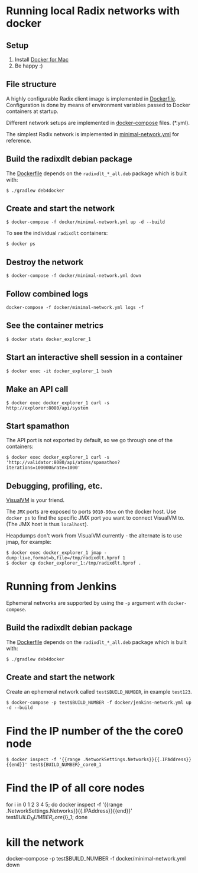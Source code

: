 # Running local Radix networks with docker

## Setup

1. Install [Docker for Mac](https://docs.docker.com/docker-for-mac/install/)
2. Be happy :)

## File structure

A highly configurable Radix client image is implemented in [Dockerfile](Dockerfile).
Configuration is done by means of environment variables passed to Docker containers at startup.

Different network setups are implemented in [docker-compose](https://docs.docker.com/compose/) files. (*.yml).

The simplest Radix network is implemented in [minimal-network.yml](minimal-network.yml) for reference.

## Build the radixdlt debian package

The [Dockerfile](Dockerfile) depends on the `radixdlt_*_all.deb` package which is built with:

```shell
$ ./gradlew deb4docker
```

## Create and start the network

```shell
$ docker-compose -f docker/minimal-network.yml up -d --build
```

To see the individual `radixdlt` containers:

```shell
$ docker ps
```

## Destroy the network

```shell
$ docker-compose -f docker/minimal-network.yml down
```

## Follow combined logs

```shell
docker-compose -f docker/minimal-network.yml logs -f
```

## See the container metrics

```shell
$ docker stats docker_explorer_1
```

## Start an interactive shell session in a container

```shell
$ docker exec -it docker_explorer_1 bash
```

## Make an API call

```shell
$ docker exec docker_explorer_1 curl -s http://explorer:8080/api/system
```

## Start spamathon

The API port is not exported by default, so we go through one of the containers:

```shell
$ docker exec docker_explorer_1 curl -s 'http://validator:8080/api/atoms/spamathon?iterations=100000&rate=1000'
```

## Debugging, profiling, etc.

[VisualVM](https://visualvm.github.io/) is your friend.

The `JMX` ports are exposed to ports `9010-90xx` on the docker host. Use `docker ps` to find the specific JMX port you want to connect VisualVM to.
(The JMX host is thus `localhost`).


Heapdumps don't work from VisualVM currently - the alternate is to use jmap, for example:

```shell
$ docker exec docker_explorer_1 jmap -dump:live,format=b,file=/tmp/radixdlt.hprof 1
$ docker cp docker_explorer_1:/tmp/radixdlt.hprof .
```

# Running from Jenkins

Ephemeral networks are supported by using the `-p` argument with `docker-compose`.

## Build the radixdlt debian package

The [Dockerfile](Dockerfile) depends on the `radixdlt_*_all.deb` package which is built with:

```shell
$ ./gradlew deb4docker
```

## Create and start the network

Create an ephemeral network called `test$BUILD_NUMBER`, in example `test123`.

```shell
$ docker-compose -p test$BUILD_NUMBER -f docker/jenkins-network.yml up -d --build
```

# Find the IP number of the the core0 node

```shell
$ docker inspect -f '{{range .NetworkSettings.Networks}}{{.IPAddress}}{{end}}' test${BUILD_NUMBER}_core0_1
```
# Find the IP of all core nodes

for i in 0 1 2 3 4 5; do docker inspect -f '{{range .NetworkSettings.Networks}}{{.IPAddress}}{{end}}' test${BUILD_NUMBER}_core${i}_1; done

# kill the network

docker-compose -p  test$BUILD_NUMBER -f docker/minimal-network.yml down
